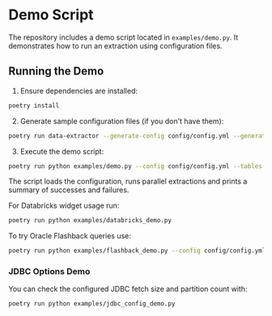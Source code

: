 # Demo Script

The repository includes a demo script located in `examples/demo.py`. It demonstrates how to run an extraction using configuration files.

## Running the Demo

1. Ensure dependencies are installed:

```bash
poetry install
```

2. Generate sample configuration files (if you don't have them):

```bash
poetry run data-extractor --generate-config config/config.yml --generate-tables config/tables.json
```

3. Execute the demo script:

```bash
poetry run python examples/demo.py --config config/config.yml --tables config/tables.json
```

The script loads the configuration, runs parallel extractions and prints a summary of successes and failures.

For Databricks widget usage run:
```bash
poetry run python examples/databricks_demo.py
```

To try Oracle Flashback queries use:
```bash
poetry run python examples/flashback_demo.py --config config/config.yml --tables config/tables.json --timestamp 2024-01-01T12:00:00
```

### JDBC Options Demo

You can check the configured JDBC fetch size and partition count with:

```bash
poetry run python examples/jdbc_config_demo.py
```
